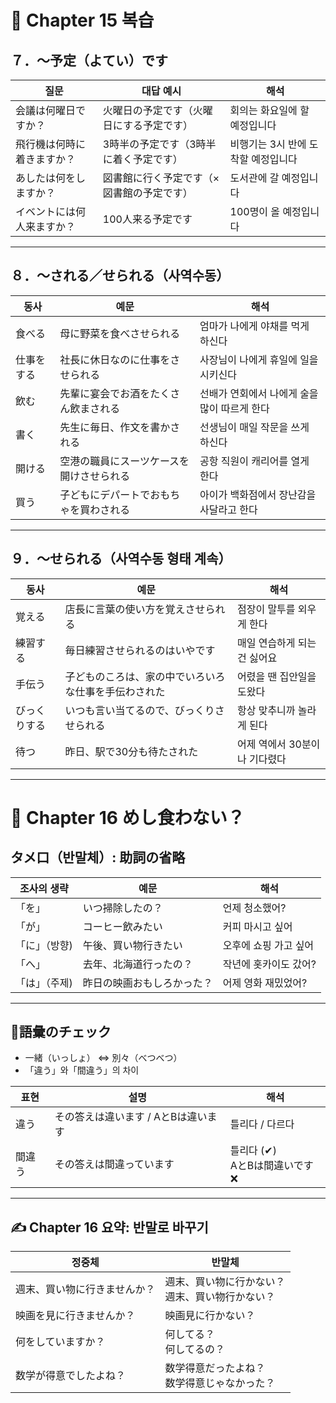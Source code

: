 # 📘 Chapter 15 복습

## ７．〜予定（よてい）です

| 질문 | 대답 예시 | 해석 |
|------|------------|------|
| 会議は何曜日ですか？ | 火曜日の予定です（火曜日にする予定です） | 회의는 화요일에 할 예정입니다 |
| 飛行機は何時に着きますか？ | 3時半の予定です（3時半に着く予定です） | 비행기는 3시 반에 도착할 예정입니다 |
| あしたは何をしますか？ | 図書館に行く予定です（×図書館の予定です） | 도서관에 갈 예정입니다 |
| イベントには何人来ますか？ | 100人来る予定です | 100명이 올 예정입니다 |

---

## ８．〜される／せられる（사역수동）

| 동사 | 예문 | 해석 |
|------|------|------|
| 食べる | 母に野菜を食べさせられる | 엄마가 나에게 야채를 먹게 하신다 |
| 仕事をする | 社長に休日なのに仕事をさせられる | 사장님이 나에게 휴일에 일을 시키신다 |
| 飲む | 先輩に宴会でお酒をたくさん飲まされる | 선배가 연회에서 나에게 술을 많이 따르게 한다 |
| 書く | 先生に毎日、作文を書かされる | 선생님이 매일 작문을 쓰게 하신다 |
| 開ける | 空港の職員にスーツケースを開けさせられる | 공항 직원이 캐리어를 열게 한다 |
| 買う | 子どもにデパートでおもちゃを買わされる | 아이가 백화점에서 장난감을 사달라고 한다 |

---

## ９．〜せられる（사역수동 형태 계속）

| 동사 | 예문 | 해석 |
|------|------|------|
| 覚える | 店長に言葉の使い方を覚えさせられる | 점장이 말투를 외우게 한다 |
| 練習する | 毎日練習させられるのはいやです | 매일 연습하게 되는 건 싫어요 |
| 手伝う | 子どものころは、家の中でいろいろな仕事を手伝わされた | 어렸을 땐 집안일을 도왔다 |
| びっくりする | いつも言い当てるので、びっくりさせられる | 항상 맞추니까 놀라게 된다 |
| 待つ | 昨日、駅で30分も待たされた | 어제 역에서 30분이나 기다렸다 |

---

# 🍚 Chapter 16 めし食わない？

## タメ口（반말체）: 助詞の省略

| 조사의 생략 | 예문 | 해석 |
|--------------|------|------|
| 「を」 | いつ掃除したの？ | 언제 청소했어? |
| 「が」 | コーヒー飲みたい | 커피 마시고 싶어 |
| 「に」（방향) | 午後、買い物行きたい | 오후에 쇼핑 가고 싶어 |
| 「へ」 | 去年、北海道行ったの？ | 작년에 홋카이도 갔어? |
| 「は」（주제) | 昨日の映画おもしろかった？ | 어제 영화 재밌었어? |

---

## 🧠語彙のチェック

- 一緒（いっしょ） ⇔ 別々（べつべつ）
- 「違う」와「間違う」의 차이

| 표현 | 설명 | 해석 |
|------|------|------|
| 違う | その答えは違います / AとBは違います | 틀리다 / 다르다 |
| 間違う | その答えは間違っています | 틀리다 (✔) <br> AとBは間違いです ❌ |

---

## ✍️ Chapter 16 요약: 반말로 바꾸기

| 정중체 | 반말체 |
|--------|--------|
| 週末、買い物に行きませんか？ | 週末、買い物に行かない？<br>週末、買い物行かない？ |
| 映画を見に行きませんか？ | 映画見に行かない？ |
| 何をしていますか？ | 何してる？<br>何してるの？ |
| 数学が得意でしたよね？ | 数学得意だったよね？<br>数学得意じゃなかった？ |
